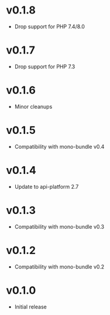 # v0.1.8

* Drop support for PHP 7.4/8.0

# v0.1.7

* Drop support for PHP 7.3

# v0.1.6

* Minor cleanups

# v0.1.5

*  Compatibility with mono-bundle v0.4

# v0.1.4

* Update to api-platform 2.7

# v0.1.3

*  Compatibility with mono-bundle v0.3

# v0.1.2

*  Compatibility with mono-bundle v0.2

# v0.1.0

* Initial release
